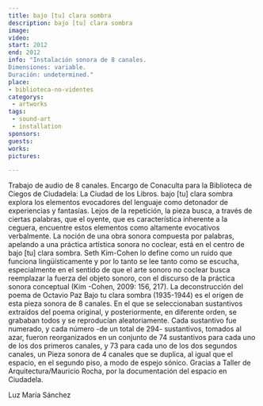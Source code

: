```yaml
---
title: bajo [tu] clara sombra
description: bajo [tu] clara sombra
image: 
video: 
start: 2012
end: 2012
info: "Instalación sonora de 8 canales.
Dimensiones: variable.
Duración: undetermined."
place: 
- biblioteca-no-videntes
categorys:
 - artworks
tags: 
 - sound-art
 - installation
sponsors:
guests:
works:
pictures:

---
```


Trabajo de audio de 8 canales. Encargo de Conaculta para la Biblioteca de Ciegos de Ciudadela: La Ciudad de los Libros. bajo [tu] clara sombra explora los elementos evocadores del lenguaje como detonador de experiencias y fantasías. Lejos de la repetición, la pieza busca, a través de ciertas palabras, que el oyente, que es característica inherente a la ceguera, encuentre estos elementos como altamente evocativos verbalmente. La noción de una obra sonora compuesta por palabras, apelando a una práctica artística sonora no coclear, está en el centro de bajo [tu] clara sombra. Seth Kim-Cohen lo define como un ruido que funciona lingüísticamente y por lo tanto se lee tanto como se escucha, especialmente en el sentido de que el arte sonoro no coclear busca reemplazar la fuerza del objeto sonoro, con el discurso de la práctica sonora conceptual (Kim -Cohen, 2009: 156, 217). La deconstrucción del poema de Octavio Paz Bajo tu clara sombra (1935-1944) es el origen de esta pieza sonora de 8 canales. En el que se seleccionaban sustantivos extraídos del poema original, y posteriormente, en diferente orden, se grababan todos y se reproducían aleatoriamente. Cada sustantivo fue numerado, y cada número -de un total de 294- sustantivos, tomados al azar, fueron reorganizados en un conjunto de 74 sustantivos para cada uno de los dos primeros canales, y 73 para cada uno de los dos segundos canales, un Pieza sonora de 4 canales que se duplica, al igual que el espacio, en el segundo piso, a modo de espejo sónico. Gracias a Taller de Arquitectura/Mauricio Rocha, por la documentación del espacio en Ciudadela.



Luz María Sánchez